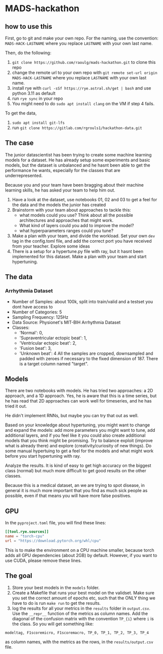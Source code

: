 # MADS-hackathon

## how to use this
First, go to git and make your own repo. For the naming, use the convention: `MADS-HACK-LASTNAME`
where you replace `LASTNAME` with your own last name.

Then, do the following:

1. `git clone https://github.com/raoulg/mads-hackathon.git` to clone this repo
2. change the remote url to your own repo with `git remote set-url origin MADS-HACK-LASTNAME` where you replace `LASTNAME` with your own last name.
3. install rye with `curl -sSf https://rye.astral.sh/get | bash` and use python 3.11 as default
4. run `rye sync` in your repo
5. You might need to do `sudo apt install clang` on the VM if step 4 fails.

To get the data,
1. `sudo apt install git-lfs`
2. run `git clone https://gitlab.com/rgrouls1/hackathon-data.git`

## The case
The junior datascientist has been trying to create some machine learning models for a dataset.
He has already setup some experiments and basic models, but the dataset is unbalanced and he hasnt been able to get the performance he wants, especially for the classes that are underrepresented.

Because you and your team have been bragging about their machine learning skills, he has asked your team to help him out.

1. Have a look at the dataset, use notebooks 01, 02 and 03 to get a feel for the data and the models the junior has created
2. Brainstorm with your team about approaches to tackle this:
    - what models could you use? Think about all the possible architectures and approaches that might work.
    - What kind of layers could you add to improve the model?
    - what hyperparameters ranges could you tune?
3. Make a plan with your team, and divide the workload. Set your own `dev` tag in the config.toml file, and add the correct port you have received from your teacher. Explore some ideas
4. There is a setup for a hypertune.py file with ray, but it hasnt been implemented for this dataset. Make a plan with your team and start hypertuning.

## The data
### Arrhythmia Dataset

- Number of Samples: about 100k, split into train/valid and a testset you dont have access to
- Number of Categories: 5
- Sampling Frequency: 125Hz
- Data Source: Physionet's MIT-BIH Arrhythmia Dataset
- Classes:
    - 'Normal': 0,
    - 'Supraventricular ectopic beat': 1,
    - 'Ventricular ectopic beat': 2,
    - 'Fusion beat': 3,
    - 'Unknown beat': 4
All the samples are cropped, downsampled and padded with zeroes if necessary to the fixed dimension of 187. There is a target column named "target".

## Models
There are two notebooks with models. He has tried two approaches: a 2D approach, and a 1D approach. Yes, he is aware that this is a time series, but he has read that 2D approaches can work well for timeseries, and he has tried it out.

He didn't implement RNNs, but maybe you can try that out as well.

Based on your knowledge about hypertuning, you might want to change and expand the models: add more parameters you might want to tune, add additional layers, and if you feel like it you could also create additional models that you think might be promising. Try to balance exploit (improve what is already there) and explore (creativity/curiosity of new things).
Do some manual hypertuing to get a feel for the models and what might work before you start hypertuning with ray.

Analyze the results. It is kind of easy to get high accuracy on the biggest class (normal) but much more difficult to get good results on the other classes.

Because this is a medical dataset, an we are trying to spot disease, in general it is much more important that you find as much sick people as possible, even if that means you will have more false positives.

## GPU
In the `pyproject.toml` file, you will find these lines:
```toml
[[tool.rye.sources]]
name = "torch-cpu"
url = "https://download.pytorch.org/whl/cpu"
```

This is to make the environment on a CPU machine smaller, because torch adds all GPU dependencies (about 2GB) by default.
However, if you want to use CUDA, please remove these lines.

## The goal
1. Store your best models in the `models` folder.
2. Create a Makefile that runs your best model on the validset. Make sure you set the correct amount of epochs etc, such that the ONLY thing we have to do is run `make run` to get the results.
3. log the results for all your metrics in the `results` folder in `output.csv`. Use the `__repr__` function of the metrics as column names. Add the diagonal of the confusion matrix with the convention `TP_{i}` where `i` is the class.
So you will get something like:
```
modeltag, F1scoremicro, F1scoremacro, TP_0, TP_1, TP_2, TP_3, TP_4
```
as column names, with the metrics as the rows, in the `results/output.csv` file.

